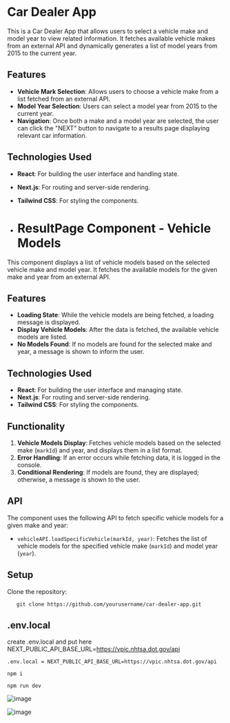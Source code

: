 # Car Dealer App

This is a Car Dealer App that allows users to select a vehicle make and model year to view related information. It fetches available vehicle makes from an external API and dynamically generates a list of model years from 2015 to the current year.

## Features

- **Vehicle Mark Selection**: Allows users to choose a vehicle make from a list fetched from an external API.
- **Model Year Selection**: Users can select a model year from 2015 to the current year.
- **Navigation**: Once both a make and a model year are selected, the user can click the "NEXT" button to navigate to a results page displaying relevant car information.

## Technologies Used

- **React**: For building the user interface and handling state.
- **Next.js**: For routing and server-side rendering.
- **Tailwind CSS**: For styling the components.

- # ResultPage Component - Vehicle Models

This component displays a list of vehicle models based on the selected vehicle make and model year. It fetches the available models for the given make and year from an external API.

## Features

- **Loading State**: While the vehicle models are being fetched, a loading message is displayed.
- **Display Vehicle Models**: After the data is fetched, the available vehicle models are listed.
- **No Models Found**: If no models are found for the selected make and year, a message is shown to inform the user.
  
## Technologies Used

- **React**: For building the user interface and managing state.
- **Next.js**: For routing and server-side rendering.
- **Tailwind CSS**: For styling the components.

## Functionality

1. **Vehicle Models Display**: Fetches vehicle models based on the selected make (`markId`) and year, and displays them in a list format.
2. **Error Handling**: If an error occurs while fetching data, it is logged in the console.
3. **Conditional Rendering**: If models are found, they are displayed; otherwise, a message is shown to the user.

## API

The component uses the following API to fetch specific vehicle models for a given make and year:

- `vehicleAPI.loadSpecificVehicle(markId, year)`: Fetches the list of vehicle models for the specified vehicle make (`markId`) and model year (`year`).
  
## Setup

Clone the repository:
```
   git clone https://github.com/yourusername/car-dealer-app.git
```

## .env.local
create .env.local and put here NEXT_PUBLIC_API_BASE_URL=https://vpic.nhtsa.dot.gov/api
```
.env.local = NEXT_PUBLIC_API_BASE_URL=https://vpic.nhtsa.dot.gov/api
```
```
npm i
```
```
npm run dev
```

![image](https://github.com/user-attachments/assets/874f676d-5c62-4852-aecc-9c8bf03e00a9)

![image](https://github.com/user-attachments/assets/85b059f3-1d11-4c9d-a88f-5c0dd49f21dc)




